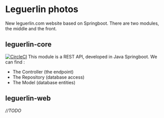 # Leguerlin photos
New leguerlin.com website based on Springboot. There are two modules, the middle and the front.

## leguerlin-core
[![CircleCI](https://circleci.com/gh/arzhh/leguerlin/tree/master.svg?style=svg)](https://circleci.com/gh/arzhh/leguerlin/tree/master)
This module is a REST API, developed in Java Springboot. We can find :
* The Controller (the endpoint) 
* The Repository (database access)
* The Model (database entities)

## leguerlin-web
*//TODO*
